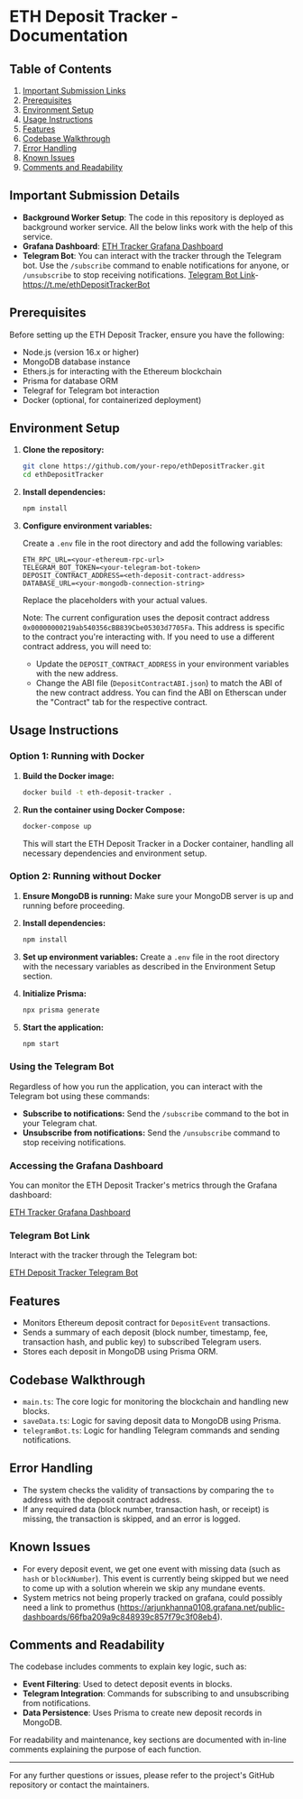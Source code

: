 # ETH Deposit Tracker - Documentation

## Table of Contents

1. [Important Submission Links](#important-subsmission-details)
2. [Prerequisites](#prerequisites)
3. [Environment Setup](#environment-setup)
4. [Usage Instructions](#usage-instructions)
5. [Features](#features)
6. [Codebase Walkthrough](#codebase-walkthrough)
7. [Error Handling](#error-handling)
8. [Known Issues](#known-issues)
9. [Comments and Readability](#comments-and-readability)

## Important Submission Details

-   **Background Worker Setup**: The code in this repository is deployed as background worker service. All the below links work with the help of this service.
-   **Grafana Dashboard**: [ETH Tracker Grafana Dashboard](https://arjunkhanna0108.grafana.net/public-dashboards/66fba209a9c848939c857f79c3f08eb4)
-   **Telegram Bot**: You can interact with the tracker through the Telegram bot. Use the `/subscribe` command to enable notifications for anyone, or `/unsubscribe` to stop receiving notifications. [Telegram Bot Link](https://t.me/ethDepositTrackerBot)- https://t.me/ethDepositTrackerBot

## Prerequisites

Before setting up the ETH Deposit Tracker, ensure you have the following:

-   Node.js (version 16.x or higher)
-   MongoDB database instance
-   Ethers.js for interacting with the Ethereum blockchain
-   Prisma for database ORM
-   Telegraf for Telegram bot interaction
-   Docker (optional, for containerized deployment)

## Environment Setup

1. **Clone the repository:**

    ```bash
    git clone https://github.com/your-repo/ethDepositTracker.git
    cd ethDepositTracker
    ```

2. **Install dependencies:**

    ```bash
    npm install
    ```

3. **Configure environment variables:**

    Create a `.env` file in the root directory and add the following variables:

    ```
    ETH_RPC_URL=<your-ethereum-rpc-url>
    TELEGRAM_BOT_TOKEN=<your-telegram-bot-token>
    DEPOSIT_CONTRACT_ADDRESS=<eth-deposit-contract-address>
    DATABASE_URL=<your-mongodb-connection-string>
    ```

    Replace the placeholders with your actual values.

    Note: The current configuration uses the deposit contract address `0x00000000219ab540356cBB839Cbe05303d7705Fa`. This address is specific to the contract you're interacting with. If you need to use a different contract address, you will need to:

    - Update the `DEPOSIT_CONTRACT_ADDRESS` in your environment variables with the new address.
    - Change the ABI file (`DepositContractABI.json`) to match the ABI of the new contract address. You can find the ABI on Etherscan under the "Contract" tab for the respective contract.

## Usage Instructions

### Option 1: Running with Docker

1. **Build the Docker image:**

    ```bash
    docker build -t eth-deposit-tracker .
    ```

2. **Run the container using Docker Compose:**

    ```bash
    docker-compose up
    ```

    This will start the ETH Deposit Tracker in a Docker container, handling all necessary dependencies and environment setup.

### Option 2: Running without Docker

1. **Ensure MongoDB is running:**
   Make sure your MongoDB server is up and running before proceeding.

2. **Install dependencies:**

    ```bash
    npm install
    ```

3. **Set up environment variables:**
   Create a `.env` file in the root directory with the necessary variables as described in the Environment Setup section.

4. **Initialize Prisma:**

    ```bash
    npx prisma generate
    ```

5. **Start the application:**
    ```bash
    npm start
    ```

### Using the Telegram Bot

Regardless of how you run the application, you can interact with the Telegram bot using these commands:

-   **Subscribe to notifications:** Send the `/subscribe` command to the bot in your Telegram chat.
-   **Unsubscribe from notifications:** Send the `/unsubscribe` command to stop receiving notifications.

### Accessing the Grafana Dashboard

You can monitor the ETH Deposit Tracker's metrics through the Grafana dashboard:

[ETH Tracker Grafana Dashboard](https://arjunkhanna0108.grafana.net/public-dashboards/66fba209a9c848939c857f79c3f08eb4)

### Telegram Bot Link

Interact with the tracker through the Telegram bot:

[ETH Deposit Tracker Telegram Bot](https://t.me/ethDepositTrackerBot)

## Features

-   Monitors Ethereum deposit contract for `DepositEvent` transactions.
-   Sends a summary of each deposit (block number, timestamp, fee, transaction hash, and public key) to subscribed Telegram users.
-   Stores each deposit in MongoDB using Prisma ORM.

## Codebase Walkthrough

-   `main.ts`: The core logic for monitoring the blockchain and handling new blocks.
-   `saveData.ts`: Logic for saving deposit data to MongoDB using Prisma.
-   `telegramBot.ts`: Logic for handling Telegram commands and sending notifications.

## Error Handling

-   The system checks the validity of transactions by comparing the `to` address with the deposit contract address.
-   If any required data (block number, transaction hash, or receipt) is missing, the transaction is skipped, and an error is logged.

## Known Issues

-   For every deposit event, we get one event with missing data (such as `hash` or `blockNumber`). This event is currently being skipped but we need to come up with a solution wherein we skip any mundane events.
-   System metrics not being properly tracked on grafana, could possibly need a link to promethus (https://arjunkhanna0108.grafana.net/public-dashboards/66fba209a9c848939c857f79c3f08eb4).

## Comments and Readability

The codebase includes comments to explain key logic, such as:

-   **Event Filtering**: Used to detect deposit events in blocks.
-   **Telegram Integration**: Commands for subscribing to and unsubscribing from notifications.
-   **Data Persistence**: Uses Prisma to create new deposit records in MongoDB.

For readability and maintenance, key sections are documented with in-line comments explaining the purpose of each function.

---

For any further questions or issues, please refer to the project's GitHub repository or contact the maintainers.
